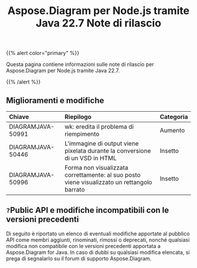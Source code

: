 ﻿---
title: Aspose.Diagram per Node.js tramite Java 22.7 Note di rilascio
type: docs
weight: 21
url: /it/java/aspose-diagram-for-node-js-via-java-22-7-release-notes/
---
{{% alert color="primary" %}}

Questa pagina contiene informazioni sulle note di rilascio per Aspose.Diagram per Node.js tramite Java 22.7.

{{% /alert %}}
## **Miglioramenti e modifiche**  ##

|**Chiave**|**Riepilogo**|**Categoria**|
|:- |:- |:- |
|DIAGRAMJAVA-50991|wk: eredita il problema di riempimento|Aumento|
|DIAGRAMJAVA-50446|L'immagine di output viene pixelata durante la conversione di un VSD in HTML|Insetto|
|DIAGRAMJAVA-50996|Forma non visualizzata correttamente: al suo posto viene visualizzato un rettangolo barrato|Insetto|

## `?`**Public API e modifiche incompatibili con le versioni precedenti**
Di seguito è riportato un elenco di eventuali modifiche apportate al pubblico API come membri aggiunti, rinominati, rimossi o deprecati, nonché qualsiasi modifica non compatibile con le versioni precedenti apportata a Aspose.Diagram for Java. In caso di dubbi su qualsiasi modifica elencata, si prega di segnalarlo su il forum di supporto Aspose.Diagram.
